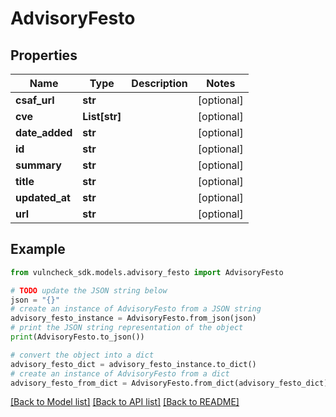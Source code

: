 # AdvisoryFesto


## Properties

Name | Type | Description | Notes
------------ | ------------- | ------------- | -------------
**csaf_url** | **str** |  | [optional] 
**cve** | **List[str]** |  | [optional] 
**date_added** | **str** |  | [optional] 
**id** | **str** |  | [optional] 
**summary** | **str** |  | [optional] 
**title** | **str** |  | [optional] 
**updated_at** | **str** |  | [optional] 
**url** | **str** |  | [optional] 

## Example

```python
from vulncheck_sdk.models.advisory_festo import AdvisoryFesto

# TODO update the JSON string below
json = "{}"
# create an instance of AdvisoryFesto from a JSON string
advisory_festo_instance = AdvisoryFesto.from_json(json)
# print the JSON string representation of the object
print(AdvisoryFesto.to_json())

# convert the object into a dict
advisory_festo_dict = advisory_festo_instance.to_dict()
# create an instance of AdvisoryFesto from a dict
advisory_festo_from_dict = AdvisoryFesto.from_dict(advisory_festo_dict)
```
[[Back to Model list]](../README.md#documentation-for-models) [[Back to API list]](../README.md#documentation-for-api-endpoints) [[Back to README]](../README.md)


